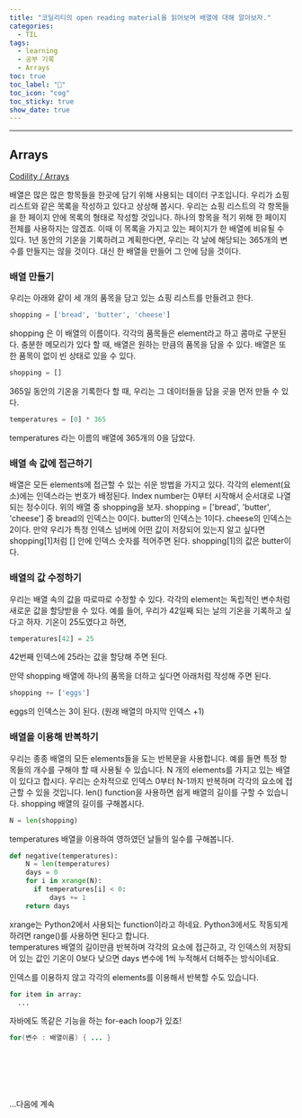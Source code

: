 ```yaml
---
title: "코딜리티의 open reading material을 읽어보며 배열에 대해 알아보자."
categories:
  - TIL
tags:
  - learning
  - 공부 기록
  - Arrays
toc: true
toc_label: "👷"
toc_icon: "cog"
toc_sticky: true
show_date: true
---
```

__________________

## Arrays
[Codility / Arrays](https://codility.com/media/train/0-Arrays.pdf)

배열은 많은 많은 항목들을 한곳에 담기 위해 사용되는 데이터 구조입니다. 우리가 쇼핑 리스트와 같은 목록을 작성하고 있다고 상상해 봅시다. 우리는 쇼핑 리스트의 각 항목들을 한 페이지 안에 목록의 형태로 작성할 것입니다. 하나의 항목을 적기 위해 한 페이지 전체를 사용하지는 않겠죠. 이때 이 목록을 가지고 있는 페이지가 한 배열에 비유될 수 있다. 1년 동안의 기온을 기록하려고 계획한다면, 우리는 각 날에 해당되는 365개의 변수를 만들지는 않을 것이다. 대신 한 배열을 만들어 그 안에 담을 것이다.

### 배열 만들기

우리는 아래와 같이 세 개의 품목을 담고 있는 쇼핑 리스트를 만들려고 한다.
```python
shopping = ['bread', 'butter', 'cheese']
```

shopping 은 이 배열의 이름이다. 각각의 품목들은 element라고 하고 콤마로 구분된다. 충분한 메모리가 있다 할 때, 배열은 원하는 만큼의 품목을 담을 수 있다. 배열은 또한 품목이 없이 빈 상태로 있을 수 있다.

```python
shopping = []
```

365일 동안의 기온을 기록한다 할 때, 우리는 그 데이터들을 담을 곳을 먼저 만들 수 있다.
```python
temperatures = [0] * 365
```
temperatures 라는 이름의 배열에 365개의 0을 담았다.


### 배열 속 값에 접근하기

배열은 모든 elements에 접근할 수 있는 쉬운 방법을 가지고 있다. 각각의 element(요소)에는 인덱스라는 번호가 배정된다. Index number는 0부터 시작해서 순서대로 나열되는 정수이다. 위의 배열 중 shopping을 보자. shopping = ['bread', 'butter', 'cheese'] 중 bread의 인덱스는 0이다. butter의 인덱스는 1이다. cheese의 인덱스는 2이다. 만약 우리가 특정 인덱스 넘버에 어떤 값이 저장되어 있는지 알고 싶다면 shopping[1]처럼 [] 안에 인덱스 숫자를 적어주면 된다. shopping[1]의 값은 butter이다.


### 배열의 값 수정하기

우리는 배열 속의 값을 따로따로 수정할 수 있다. 각각의 element는 독립적인 변수처럼 새로운 값을 할당받을 수 있다. 예를 들어, 우리가 42일째 되는 날의 기온을 기록하고 싶다고 하자. 기온이 25도였다고 하면,
```python
temperatures[42] = 25
```
42번째 인덱스에 25라는 값을 할당해 주면 된다.

만약 shopping 배열에 하나의 품목을 더하고 싶다면 아래처럼 작성해 주면 된다.
```python
shopping += ['eggs']
```
eggs의 인덱스는 3이 된다. (원래 배열의 마지막 인덱스 +1)

### 배열을 이용해 반복하기

우리는 종종 배열의 모든 elements들을 도는 반복문을 사용합니다. 예를 들면 특정 항목들의 개수를 구해야 할 때 사용될 수 있습니다. N 개의 elements를 가지고 있는 배열이 있다고 합시다. 우리는 순차적으로 인덱스 0부터 N-1까지 반복하며 각각의 요소에 접근할 수 있을 것입니다. len() function을 사용하면 쉽게 배열의 길이를 구할 수 있습니다. shopping 배열의 길이를 구해봅시다.
```python
N = len(shopping)
```  
temperatures 배열을 이용하여 영하였던 날들의 일수를 구해봅니다.
```python
def negative(temperatures):
    N = len(temperatures)
    days = 0
    for i in xrange(N):
      if temperatures[i] < 0:
          days += 1
    return days
```
xrange는 Python2에서 사용되는 function이라고 하네요. Python3에서도 작동되게 하려면 range()를 사용하면 된다고 합니다.  
temperatures 배열의 길이만큼 반복하며 각각의 요소에 접근하고, 각 인덱스의 저장되어 있는 값인 기온이 0보다 낮으면 days 변수에 1씩 누적해서 더해주는 방식이네요.

인덱스를 이용하지 않고 각각의 elements를 이용해서 반복할 수도 있습니다.
```python
for item in array:
  ...
```
자바에도 똑같은 기능을 하는 for-each loop가 있죠!
```java
for(변수 : 배열이름) { ... }
```
<br>
<br>
<br>
<br>
<br>
...다음에 계속
